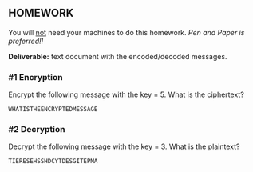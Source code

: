 ## HOMEWORK
 
 You will <u>not</u> need your machines to do this homework. *Pen and Paper is preferred!!*

**Deliverable:** text document with the encoded/decoded messages.


### #1 Encryption

Encrypt the following message with the key = 5. What is the ciphertext?

`WHATISTHEENCRYPTEDMESSAGE`

### #2 Decryption
Decrypt the following message with the key = 3. What is the plaintext?

`TIERESEHSSHDCYTDESGITEPMA`

 
